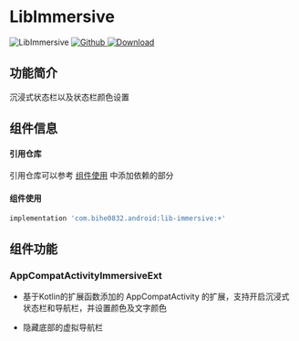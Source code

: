 # LibImmersive

![LibImmersive](https://img.shields.io/badge/AndroidAppFactory-LibImmersive-brightgreen)
[ ![Github](https://img.shields.io/badge/Github-LibImmersive-brightgreen?style=social) ](https://github.com/bihe0832/AndroidAppFactory/tree/master/LibImmersive)
[ ![Download](https://api.bintray.com/packages/bihe0832/android/lib-immersive/images/download.svg) ](https://bintray.com/bihe0832/android/lib-immersive/_latestVersion)

## 功能简介

沉浸式状态栏以及状态栏颜色设置

## 组件信息

#### 引用仓库

引用仓库可以参考 [组件使用](./../start.md) 中添加依赖的部分

#### 组件使用

```groovy
implementation 'com.bihe0832.android:lib-immersive:+'
```

## 组件功能

### AppCompatActivityImmersiveExt

- 基于Kotlin的扩展函数添加的 AppCompatActivity 的扩展，支持开启沉浸式状态栏和导航栏，并设置颜色及文字颜色

- 隐藏底部的虚拟导航栏
